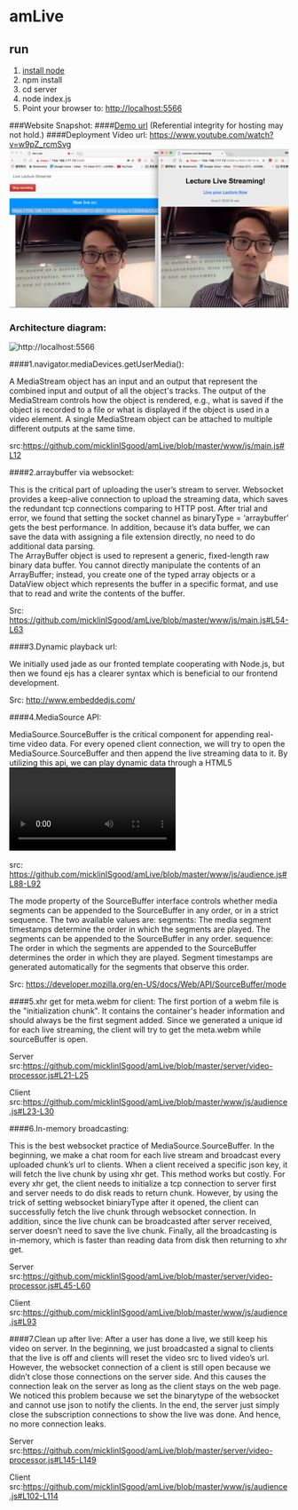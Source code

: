 # amLive

## run
1. [install node](https://nodejs.org/en/download/package-manager/)
2. npm install
3. cd server
4. node index.js
5. Point your browser to: [http://localhost:5566](http://localhost:5566) 

###Website Snapshot:
####[Demo url](https://104.197.212.131:5566/)
(Referential integrity for hosting may not hold.)
####Deployment Video url: https://www.youtube.com/watch?v=w9pZ_rcmSvg
![http://localhost:5566](https://github.com/micklinISgood/amLive/blob/master/websnap.png)

### Architecture diagram:
![http://localhost:5566](https://github.com/micklinISgood/amLive/blob/master/live_final.png) 

####1.navigator.mediaDevices.getUserMedia(): 


A MediaStream object has an input and an output that represent the combined input and output of all the object's tracks. The output of the MediaStream controls how the object is rendered, e.g., what is saved if the object is recorded to a file or what is displayed if the object is used in a video element. A single MediaStream object can be attached to multiple different outputs at the same time.

src:https://github.com/micklinISgood/amLive/blob/master/www/js/main.js#L12


####2.arraybuffer via websocket:

This is the critical part of uploading the user’s stream to server. Websocket provides a keep-alive connection to upload the streaming data, which saves the redundant tcp connections comparing to HTTP post. After trial and error, we found that setting the socket channel as binaryType = ‘arraybuffer’ gets the best performance. In addition, because it’s data buffer, we can save the data with assigning a file extension directly, no need to do additional data parsing.  
The ArrayBuffer object is used to represent a generic, fixed-length raw binary data buffer. You cannot directly manipulate the contents of an ArrayBuffer; instead, you create one of the typed array objects or a DataView object which represents the buffer in a specific format, and use that to read and write the contents of the buffer.

Src: https://github.com/micklinISgood/amLive/blob/master/www/js/main.js#L54-L63


####3.Dynamic playback url:

We initially used jade as our fronted template cooperating with Node.js, but then we found ejs has a clearer syntax which is beneficial to our frontend development.

Src: http://www.embeddedjs.com/


####4.MediaSource API:

MediaSource.SourceBuffer is the critical component for appending real-time video data. For every opened client connection, we will try to open the MediaSource.SourceBuffer and then append the live streaming data to it. By utilizing this api, we can play dynamic data through a HTML5 <video> tag. Before using this api, we tried to replace the src of the video tag periodically and failed. The simply setting of src seems can only handle static and full file playback. But if we want to splice a video in different sections of video from multiple sources, it doesn’t support. Here is why MediaSource api comes into play.

src: https://github.com/micklinISgood/amLive/blob/master/www/js/audience.js#L88-L92


The mode property of the SourceBuffer interface controls whether media segments can be appended to the SourceBuffer in any order, or in a strict sequence.
The two available values are:
segments: The media segment timestamps determine the order in which the segments are played. The segments can be appended to the SourceBuffer in any order.
sequence: The order in which the segments are appended to the SourceBuffer determines the order in which they are played. Segment timestamps are generated automatically for the segments that observe this order.

Src: https://developer.mozilla.org/en-US/docs/Web/API/SourceBuffer/mode




####5.xhr get for meta.webm for client:
The first portion of a webm file is the "initialization chunk". It contains the container's header information and should always be the first segment added. Since we generated a unique id for each live streaming, the client will try to get the meta.webm while sourceBuffer is open.

Server src:https://github.com/micklinISgood/amLive/blob/master/server/video-processor.js#L21-L25

Client src:https://github.com/micklinISgood/amLive/blob/master/www/js/audience.js#L23-L30


####6.In-memory broadcasting:

This is the best websocket practice of MediaSource.SourceBuffer. In the beginning, we make a chat room for each live stream and broadcast every uploaded chunk’s url to clients. When a client received a specific json key, it will fetch the live chunk by using xhr get. This method works but costly. For every xhr get, the client needs to initialize a tcp connection to server first and server needs to do disk reads to return chunk. However, by using the trick of setting websocket biniaryType after it opened, the client can successfully fetch the live chunk through websocket connection. In addition, since the live chunk can be broadcasted after server received, server doesn’t need to save the live chunk. Finally, all the broadcasting is in-memory, which is faster than reading data from disk then returning to xhr get.  

Server src:https://github.com/micklinISgood/amLive/blob/master/server/video-processor.js#L45-L60

Client  src:https://github.com/micklinISgood/amLive/blob/master/www/js/audience.js#L93


####7.Clean up after live:
After a user has done a live, we still keep his video on server. In the beginning, we just broadcasted a signal to clients that the live is off and clients will reset the video src to lived video’s url. However, the websocket connection of a client is still open because we didn’t close those connections on the server side. And this causes the connection leak on the server as long as the client stays on the web page. We noticed this problem because we set the binarytype of the websocket and cannot use json to notify the clients. In the end, the server just simply close the subscription connections to show the live was done. And hence, no more connection leaks.  

Server src:https://github.com/micklinISgood/amLive/blob/master/server/video-processor.js#L145-L149

Client  src:https://github.com/micklinISgood/amLive/blob/master/www/js/audience.js#L102-L114


